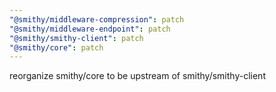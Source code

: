 ```yaml
---
"@smithy/middleware-compression": patch
"@smithy/middleware-endpoint": patch
"@smithy/smithy-client": patch
"@smithy/core": patch
---
```


reorganize smithy/core to be upstream of smithy/smithy-client
